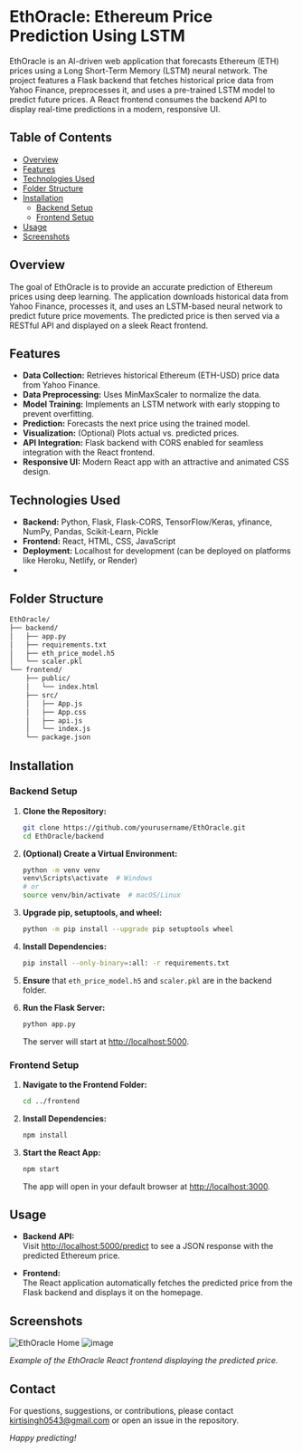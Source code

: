 # EthOracle: Ethereum Price Prediction Using LSTM

EthOracle is an AI-driven web application that forecasts Ethereum (ETH) prices using a Long Short-Term Memory (LSTM) neural network. The project features a Flask backend that fetches historical price data from Yahoo Finance, preprocesses it, and uses a pre-trained LSTM model to predict future prices. A React frontend consumes the backend API to display real-time predictions in a modern, responsive UI.

## Table of Contents

- [Overview](#overview)
- [Features](#features)
- [Technologies Used](#technologies-used)
- [Folder Structure](#folder-structure)
- [Installation](#installation)
  - [Backend Setup](#backend-setup)
  - [Frontend Setup](#frontend-setup)
- [Usage](#usage)
- [Screenshots](#screenshots)

## Overview

The goal of EthOracle is to provide an accurate prediction of Ethereum prices using deep learning. The application downloads historical data from Yahoo Finance, processes it, and uses an LSTM-based neural network to predict future price movements. The predicted price is then served via a RESTful API and displayed on a sleek React frontend.

## Features

- **Data Collection:** Retrieves historical Ethereum (ETH-USD) price data from Yahoo Finance.
- **Data Preprocessing:** Uses MinMaxScaler to normalize the data.
- **Model Training:** Implements an LSTM network with early stopping to prevent overfitting.
- **Prediction:** Forecasts the next price using the trained model.
- **Visualization:** (Optional) Plots actual vs. predicted prices.
- **API Integration:** Flask backend with CORS enabled for seamless integration with the React frontend.
- **Responsive UI:** Modern React app with an attractive and animated CSS design.

## Technologies Used

- **Backend:** Python, Flask, Flask-CORS, TensorFlow/Keras, yfinance, NumPy, Pandas, Scikit-Learn, Pickle
- **Frontend:** React, HTML, CSS, JavaScript
- **Deployment:** Localhost for development (can be deployed on platforms like Heroku, Netlify, or Render)
- 
## Folder Structure
```md
EthOracle/
├── backend/
│   ├── app.py
│   ├── requirements.txt
│   ├── eth_price_model.h5
│   └── scaler.pkl
└── frontend/
    ├── public/
    │   └── index.html
    ├── src/
    │   ├── App.js
    │   ├── App.css
    │   ├── api.js
    │   └── index.js
    └── package.json
```

## Installation

### Backend Setup

1. **Clone the Repository:**
   ```bash
   git clone https://github.com/yourusername/EthOracle.git
   cd EthOracle/backend
   ```

2. **(Optional) Create a Virtual Environment:**
   ```bash
   python -m venv venv
   venv\Scripts\activate  # Windows
   # or
   source venv/bin/activate  # macOS/Linux
   ```

3. **Upgrade pip, setuptools, and wheel:**
   ```bash
   python -m pip install --upgrade pip setuptools wheel
   ```

4. **Install Dependencies:**
   ```bash
   pip install --only-binary=:all: -r requirements.txt
   ```

5. **Ensure** that `eth_price_model.h5` and `scaler.pkl` are in the backend folder.

6. **Run the Flask Server:**
   ```bash
   python app.py
   ```
   The server will start at [http://localhost:5000](http://localhost:5000).

### Frontend Setup

1. **Navigate to the Frontend Folder:**
   ```bash
   cd ../frontend
   ```

2. **Install Dependencies:**
   ```bash
   npm install
   ```

3. **Start the React App:**
   ```bash
   npm start
   ```
   The app will open in your default browser at [http://localhost:3000](http://localhost:3000).

## Usage

- **Backend API:**  
  Visit [http://localhost:5000/predict](http://localhost:5000/predict) to see a JSON response with the predicted Ethereum price.
  
- **Frontend:**  
  The React application automatically fetches the predicted price from the Flask backend and displays it on the homepage.

## Screenshots

![EthOracle Home](https://github.com/user-attachments/assets/7103e0f1-f167-4078-9951-8a3fdd368888)
![image](https://github.com/user-attachments/assets/b56b87eb-d77e-43c4-9e7f-b570facc8825)

*Example of the EthOracle React frontend displaying the predicted price.*

## Contact

For questions, suggestions, or contributions, please contact [kirtisingh0543@gmail.com](mailto:kirtisingh0543@gmail.com) or open an issue in the repository.

*Happy predicting!*

